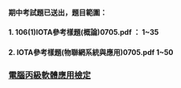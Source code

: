 #### 期中考試題已送出，題目範圍：
#### 1. 106(1)IOTA參考樣題(概論)0705.pdf ： 1~35
#### 2. IOTA參考樣題(物聯網系統與應用)0705.pdf 1~50


### [電腦丙級軟體應用檢定](https://sites.google.com/a/pksh.ylc.edu.tw/zhuang-yi-jun/dian-nao-ruan-ti-ying-yong-bing-ji-jian-ding-ti-ku-zi-liao)

